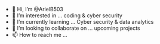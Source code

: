 - 👋 Hi, I’m @ArielB503
- 👀 I’m interested in ... coding & cyber security
- 🌱 I’m currently learning ... Cyber security & data analytics
- 💞️ I’m looking to collaborate on ... upcoming projects
- 📫 How to reach me ... 

<!---
ArielB503/ArielB503 is a ✨ special ✨ repository because its `README.md` (this file) appears on your GitHub profile.
You can click the Preview link to take a look at your changes.
--->

